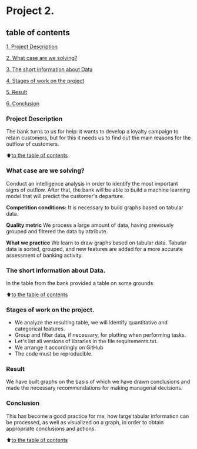 # Project 2.

## table of contents
[1. Project Description](https://github.com/Axewyl/my_home_case/blob/main/Data%20Science/Project_2/README.md#Project-Description)

[2. What case are we solving?](https://github.com/Axewyl/my_home_case/blob/main/Data%20Science/Project_2/README.md#What-case-are-we-solving)

[3. The short information about Data](https://github.com/Axewyl/my_home_case/blob/main/Data%20Science/Project_2/README.md#The-short-information-about-Data)

[4. Stages of work on the project](https://github.com/Axewyl/my_home_case/blob/main/Data%20Science/Project_2/README.md#Stages-of-work-on-the-project)

[5. Result](https://github.com/Axewyl/my_home_case/blob/main/Data%20Science/Project_2/README.md#result)

[6. Conclusion](https://github.com/Axewyl/my_home_case/blob/main/Data%20Science/Project_2/README.md#conclusion)

### Project Description
The bank turns to us for help: it wants to develop a loyalty campaign to retain customers, but for this it needs us to find out the main reasons for the outflow of customers.

:arrow_up:[to the table of contents](https://github.com/Axewyl/my_home_case/blob/main/Data%20Science/Project_2/README.md#table-of-contents)

### What case are we solving?
Conduct an intelligence analysis in order to identify the most important signs of outflow. After that, the bank will be able to build a machine learning model that will predict the customer's departure.

**Competition conditions:**
It is necessary to build graphs based on tabular data. 

**Quality metric**
We process a large amount of data, having previously grouped and filtered the data by attribute.

**What we practice**
We learn to draw graphs based on tabular data. Tabular data is sorted, grouped, and new features are added for a more accurate assessment of banking activity.


### The short information about Data. 
In the table from the bank provided a table on some grounds

:arrow_up:[to the table of contents](https://github.com/Axewyl/my_home_case/blob/main/Data%20Science/Project_2/README.md#table-of-contents)

### Stages of work on the project.
- We analyze the resulting table, we will identify quantitative and categorical features.
- Group and filter data, if necessary, for plotting when performing tasks.
- Let's list all versions of libraries in the file requirements.txt.
- We arrange it accordingly on GitHub
- The code must be reproducible.

### Result
We have built graphs on the basis of which we have drawn conclusions and made the necessary recommendations for making managerial decisions.

### Conclusion
This has become a good practice for me, how large tabular information can be processed, as well as visualized on a graph, in order to obtain appropriate conclusions and actions.

:arrow_up:[to the table of contents](https://github.com/Axewyl/my_home_case/blob/main/Data%20Science/Project_2/README.md#table-of-contents)
